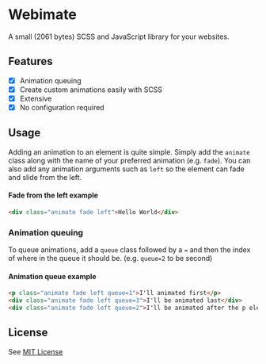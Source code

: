# Webimate
A small (2061 bytes) SCSS and JavaScript library for your websites.

## Features
- [x] Animation queuing
- [x] Create custom animations easily with SCSS
- [x] Extensive
- [x] No configuration required

## Usage
Adding an animation to an element is quite simple. Simply add the `animate` class along with the name of your preferred animation (e.g. `fade`).
You can also add any animation arguments such as `left` so the element can fade and slide from the left.
#### Fade from the left example
```html
<div class="animate fade left">Hello World</div>
```

### Animation queuing
To queue animations, add a `queue` class followed by a `=` and then the index of where in the queue it should be. (e.g. `queue=2` to be second)

#### Animation queue example
```html
<p class="animate fade left queue=1">I'll animated first</p>
<div class="animate fade left queue=3">I'll be animated last</div>
<div class="animate fade left queue=2">I'll be animated after the p element</div>
```

## License
See [MIT License](./LICENSE)